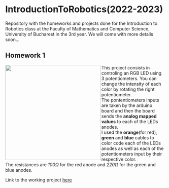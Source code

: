 # IntroductionToRobotics(2022-2023)
Repository with the homeworks and projects done for the Introduction to Robotics class at the Faculty of Mathematics and Computer Science, University of Bucharest in the 3rd year. We will come with more details soon...

## Homework 1

<img src="https://user-images.githubusercontent.com/79469458/197783519-1b1fdf31-3a36-4771-b979-5c1fbf3f4b04.jpeg" align="left" width="300" height="300">

This project consists in controling an RGB LED using 3 potentiometers. You can change the intensity of each color by rotating the right potentiometer.<br>
The pontentiometers inputs are taken by the arduino board and then the board sends the **analog mapped values** to each of the LEDs anodes.<br>
I used the **orange**(for red), **green** and **blue** cables to color code each of the LEDs anodes as well as each of the potentiometers input by their respective color.<br>
The resistances are *100Ω* for the red anode and *220Ω* for the green and blue anodes.

Link to the working project [here]( https://youtu.be/1vLgQPF1mOE )

